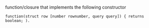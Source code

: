 function/closure that implements the following constructor 

`function(struct row [number rownumber, query query]) { returns boolean; ).`
